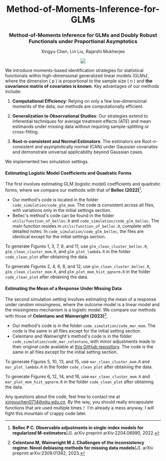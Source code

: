
<h1 align="center" style="margin-bottom:0px; border-bottom:0px; padding-bottom:0px">Method-of-Moments-Inference-for-GLMs</h1>
<h3 align="center" style="margin-bottom:0px; border-bottom:0px; padding-bottom:0px">Method-of-Moments Inference for GLMs and Doubly Robust Functionals under Proportional Asymptotics</h3>
<p align="center" style="margin-bottom:0px; border-bottom:0px; padding-bottom:0px">Xingyu Chen, Lin Liu, Rajarshi Mukherjee</p>

<p align="center">
    <a style="text-decoration:none !important;" href="https://arxiv.org/abs/2408.06103" alt="arXiv"><img src="https://img.shields.io/badge/paper-arXiv-red" /></a>
</p>

We introduce moments-based identification strategies for statistical functionals within high-dimensional generalized linear models (GLMs), where the dimension \( p \) is proportional to the sample size \( n \) and **the covariance matrix of covariates is known**. Key advantages of our methods include:

1. **Computational Efficiency**: Relying on only a few low-dimensional moments of the data, our methods are computationally efficient.

2. **Generalization to Observational Studies**: Our strategies extend to inferential techniques for average treatment effects (ATE) and mean estimands under missing data without requiring sample-splitting or cross-fitting.

3. **Root-n-consistent and Normal Estimators**: The estimators are Root-n-consistent and asymptotically normal (CAN) under Gaussian covariates and demonstrate universal applicability beyond Gaussian cases.


We implemented two simulation settings.

#### Estimating Logistic Model Coefficients and Quadratic Forms
The first involves estimating GLM (logistic model) coefficients and quadratic forms, where we compare our methods with that of **Bellec (2022)**[^1].

- Our method's code is located in the folder `code_simulation/code_glm_mom`. The code is consistent across all files, with variations only in the initial settings section.
- Bellec's method's code can be found in the folder `utils/function_of_bellec.R` and `code_simulation/code_glm_bellec`. The main function resides in `utils/function_of_bellec.R`, complete with detailed notes. In `code_simulation/code_glm_bellec`, the files are identical except for the initial settings section.

To generate Figures 1, 3, 7, 9, and 11, use `glm_clean_cluster_bellec.R`, `glm_clean_cluster_mom.R`, and `glm_plot_lambda.R` in the folder `code_clean_plot` after obtaining the data.

To generate Figures 2, 4, 6, 8, and 12, use `glm_clean_cluster_bellec.R`, `glm_clean_cluster_mom.R`, and `glm_plot_mom_hist_qqnorm.R` in the folder `code_clean_plot` after obtaining the data.

#### Estimating the Mean of a Response Under Missing Data
The second simulation setting involves estimating the mean of a response under random missingness, where the outcome model is a linear model and the missingness mechanism is a logistic model. We compare our methods with those of **Celentano and Wainwright (2023)**[^2].

- Our method's code is in the folder `code_simulation/code_mar_mom`. The code is the same in all files except for the initial setting section.
- Celentano and Wainwright's method's code is in the folder `code_simulation/code_mar_celentano`, with minor adjustments made to their original code available at [this GitHub repository](https://github.com/mcelentano/Debiasing_for_missing_data). The code is the same in all files except for the initial setting section.

To generate Figures 5, 10, 13, and 15, use `mar_clean_cluster_mom.R` and `mar_plot_lambda.R` in the folder `code_clean_plot` after obtaining the data.

To generate Figures 6, 12, 14, and 16, use `mar_clean_cluster_mom.R` and `mar_plot_mom_hist_qqnorm.R` in the folder `code_clean_plot` after obtaining the data.

Any questions about the code, feel free to contact me at xingyuchen0714@sjtu.edu.cn. By the way, you should really encapsulate functions that are used multiple times！ I'm already a mess anyway. I will fight this mountain of crappy code later. 



[^1]: **Bellec P C. Observable adjustments in single-index models for regularized M-estimators**[J]. arXiv preprint arXiv:2204.06990, 2022.

[^2]: **Celentano M, Wainwright M J. Challenges of the inconsistency regime: Novel debiasing methods for missing data models**[J]. arXiv preprint arXiv:2309.01362, 2023.